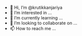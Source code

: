 - 👋 Hi, I’m @krutikkanjariya
- 👀 I’m interested in ...
- 🌱 I’m currently learning ...
- 💞️ I’m looking to collaborate on ...
- 📫 How to reach me ...

<!---
krutikkanjariya/krutikkanjariya is a ✨ special ✨ repository because its `README.md` (this file) appears on your GitHub profile.
You can click the Preview link to take a look at your changes.
--->
